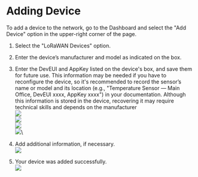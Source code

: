 # Adding Device

To add a device to the network, go to the Dashboard and select the "Add Device" option in the upper-right corner of the page.

1. Select the "LoRaWAN Devices" option.
2. Enter the device’s manufacturer and model as indicated on the box.
3. Enter the DevEUI and AppKey listed on the device's box, and save them for future use. This information may be needed if you have to reconfigure the device, so it's recommended to record the sensor’s name or model and its location (e.g., "Temperature Sensor — Main Office, DevEUI xxxx, AppKey xxxx") in your documentation. Although this information is stored in the device, recovering it may require technical skills and depends on the manufacturer\
   ![](https://lh7-rt.googleusercontent.com/docsz/AD_4nXcRu3DTqBZVzfxZwpFjw7w9Uho21fxWlRcXLkIQkW9vxiABHaUUt5exEF-T-MlKo1aMX9v2F18xPLkmWR6miboN3HkoYPbvjR-Q9glk31GS2AvlgGcRlRujUWWy2BMz8WLhjip7?key=yvFTGrdC9ZuNRjjjbPaDdEaT)\
   ![](https://lh7-rt.googleusercontent.com/docsz/AD_4nXdUzHyqYM3xV9SGmISiXx7MsiG0KJsM3XmO4HhpBT0LpSmfEJY1BTEn6qRV1XOk6vgNv0w7KD_sosGutS5bmaycuIxNLzm_ASJK5sZJHQ5H-jP10POYSfRUuHMjtz5rgg5nzlMGqw?key=yvFTGrdC9ZuNRjjjbPaDdEaT)\
   ![](https://lh7-rt.googleusercontent.com/docsz/AD_4nXdZ5u79IJJdR7b1RGsR1pGh5XZ-SYUn5nSew8JNZTRSitJVy1GtRn-CtPvhiPUITrmkH3h3VVve8bK1zSBRTDrGdzJhGHIlL19hQeopKENgMTOxwQ4Ash5a5wRKAXrpNnrhDyKw_A?key=yvFTGrdC9ZuNRjjjbPaDdEaT)\
   ![](https://lh7-rt.googleusercontent.com/docsz/AD_4nXfjOtB3-FZ42suaO33i9dGq2TcgqeWmLQi5ibjWPiPG8GmVz202HjtKBOAC-cPz_dDkWNdOJub1NkciPgsEpS3zhEdSg_QdWD7yT9Z5x9ysdPj-5thnbsK6DdHAkMRQCmlH_lNT?key=yvFTGrdC9ZuNRjjjbPaDdEaT)\

4. Add additional information, if necessary.\
   ![](https://lh7-rt.googleusercontent.com/docsz/AD_4nXeihaRGOM6UTG3PiHAvBqR5PQXhyz31Ps1okfWWnAVd_Z1E8CNRBGrLZrBNrqnKoO8ASX_Pqa2KPQXLnLg34jqWZNSvZx7fykF2FSPakSCrv33JUxSN9qDH8XDP1lQs7fdwn7nB_A?key=yvFTGrdC9ZuNRjjjbPaDdEaT)
5. Your device was added successfully.\
   ![](https://lh7-rt.googleusercontent.com/docsz/AD_4nXfix9oWorCAe3S3Y10tEoOEElwMVvhnK97byZosZDOA9LoWN1bXmMkLyFKrj8eTLFpO0-4caBkYxL3qAnyALCcT2eCYA9g2_SY8g0jUTz9C30T2um3QznBV4QWRAR9mb4FWnF0h?key=yvFTGrdC9ZuNRjjjbPaDdEaT)
